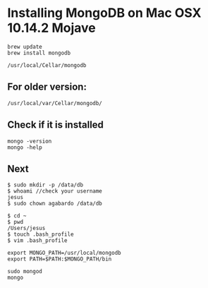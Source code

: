 # Installing MongoDB on Mac OSX 10.14.2 Mojave

```
brew update
brew install mongodb
```

```
/usr/local/Cellar/mongodb
```

## For older version: 
```
/usr/local/var/Cellar/mongodb/
```

## Check if it is installed
```
mongo -version
mongo -help
```

## Next 
```
$ sudo mkdir -p /data/db
$ whoami //check your username
jesus
$ sudo chown agabardo /data/db
```

```
$ cd ~
$ pwd
/Users/jesus
$ touch .bash_profile
$ vim .bash_profile
```

```
export MONGO_PATH=/usr/local/mongodb
export PATH=$PATH:$MONGO_PATH/bin
```

```
sudo mongod
mongo
```
